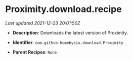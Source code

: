 # Proximity.download.recipe

_Last updated 2021-12-23 20:01:50Z_

- **Description**: Downloads the latest version of Proximity.

- **Identifier**: `com.github.homebysix.download.Proximity`

- **Parent Recipes**: `None`
